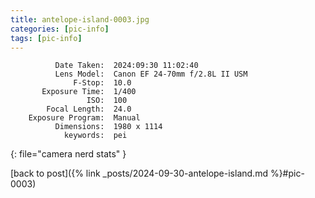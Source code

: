 ```yaml
---
title: antelope-island-0003.jpg
categories: [pic-info]
tags: [pic-info]
---
```


```text
          Date Taken:  2024:09:30 11:02:40
          Lens Model:  Canon EF 24-70mm f/2.8L II USM
              F-Stop:  10.0
       Exposure Time:  1/400
                 ISO:  100
        Focal Length:  24.0
    Exposure Program:  Manual
          Dimensions:  1980 x 1114
            keywords:  pei
```
{: file="camera nerd stats" }

[back to post]({% link _posts/2024-09-30-antelope-island.md %}#pic-0003)